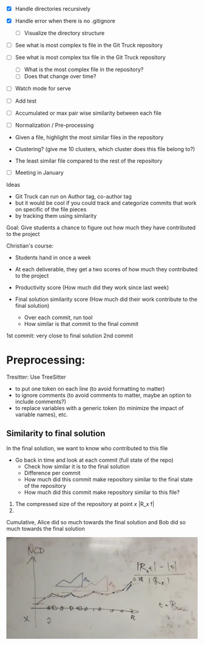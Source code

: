 - [x] Handle directories recursively
- [x] Handle error when there is no .gitignore
  - [ ] Visualize the directory structure
- [ ] See what is most complex ts file in the Git Truck repository
- [ ] See what is most complex tsx file in the Git Truck repository
  - [ ] What is the most complex file in the repository?
  - [ ] Does that change over time?
- [ ] Watch mode for serve
- [ ] Add test





- [ ] Accumulated or max pair wise similarity between each file
- [ ] Normalization / Pre-processing

- Given a file, highlight the most similar files in the repository
- Clustering? (give me 10 clusters, which cluster does this file belong to?)


- The least similar file compared to the rest of the repository

- [ ] Meeting in January

Ideas
- Git Truck can run on Author tag, co-author tag
- but it would be cool if you could track and categorize commits that work on specific of the file pieces
- by tracking them using similarity


Goal: Give students a chance to figure out how much they have contributed to the project

Christian's course:
- Students hand in once a week
- At each deliverable, they get a two scores of how much they contributed to the project

- Productivity score (How much did they work since last week)
- Final solution similarity score (How much did their work contribute to the final solution)
  - Over each commit, run tool
  - How similar is that commit to the final commit

1st commit: very close to final solution
2nd commit

# Preprocessing:
Tresitter:
Use TreeSitter
- to put one token on each line (to avoid formatting to matter)
- to ignore comments (to avoid comments to matter, maybe an option to include comments?)
- to replace variables with a generic token (to minimize the impact of variable names), etc.

## Similarity to final solution

In the final solution, we want to know who contributed to this file
  - Go back in time and look at each commit (full state of the repo)
    - Check how similar it is to the final solution
    - Difference per commit
    - How much did this commit make repository similar to the final state of the repository
    - How much did this commit make repository similar to this file?


1. The compressed size of the repository at point $x$ |R_x f|
2.

Cumulative, Alice did so much towards the final solution and Bob did so much towards the final solution

![alt text](image.png)





